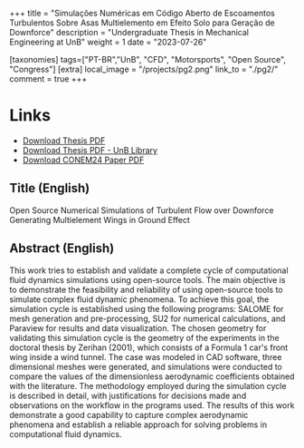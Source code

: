 +++
title = "Simulações Numéricas em Código Aberto de Escoamentos Turbulentos Sobre Asas Multielemento em Efeito Solo para Geração de Downforce"
description = "Undergraduate Thesis in Mechanical Engineering at UnB"
weight = 1
date = "2023-07-26"

[taxonomies]
tags=["PT-BR","UnB", "CFD", "Motorsports", "Open Source", "Congress"]
[extra]
local_image = "/projects/pg2.png"
link_to = "./pg2/"
comment = true
+++

# Links
- <a href="./downloadables/pg2/PG2_Matheus_Vidal_170078663.pdf" download="PG2_Matheus_Vidal_170078663.pdf">Download Thesis PDF</a>
- [Download Thesis PDF - UnB Library](https://bdm.unb.br/handle/10483/38713)
- <a href="./downloadables/pg2/CONEM2024_0426.pdf" download="CONEM2024_0426.pdf">Download CONEM24 Paper PDF</a>

## Title (English)
Open Source Numerical Simulations of Turbulent Flow over Downforce Generating Multielement Wings in Ground Effect 

## Abstract (English)
This work tries to establish and validate a complete cycle of computational fluid dynamics simulations using open-source tools. The main objective is to demonstrate the feasibility and reliability of using open-source tools to simulate complex fluid dynamic phenomena. To achieve this goal, the simulation cycle is established using the following programs: SALOME for mesh generation and pre-processing, SU2 for numerical calculations, and Paraview for results and data visualization. The chosen geometry for validating this simulation cycle is the geometry of the experiments in the doctoral thesis by Zerihan (2001), which consists of a Formula 1 car's front wing inside a wind tunnel. The case was modeled in CAD software, three dimensional meshes were generated, and simulations were conducted to compare the values of the dimensionless aerodynamic coefficients obtained with the literature. The methodology employed during the simulation cycle is described in detail, with justifications for decisions made and observations on the workflow in the programs used. The results of this work demonstrate a good capability to capture complex aerodynamic phenomena and establish a reliable approach for solving problems in computational fluid dynamics.



